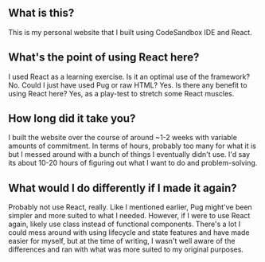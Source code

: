 ## What is this?

This is my personal website that I built using CodeSandbox IDE and React.

## What's the point of using React here?

I used React as a learning exercise. Is it an optimal use of the framework? No. Could I just have used Pug or raw HTML? Yes. Is there any benefit to using React here? Yes, as a play-test to stretch some React muscles.

## How long did it take you?

I built the website over the course of around ~1-2 weeks with variable amounts of commitment. In terms of hours, probably too many for what it is but I messed around with a bunch of things I eventually didn't use. I'd say its about 10-20 hours of figuring out what I want to do and problem-solving.

## What would I do differently if I made it again?

Probably not use React, really. Like I mentioned earlier, Pug might've been simpler and more suited to what I needed. However, if I were to use React again, likely use class instead of functional components. There's a lot I could mess around with using lifecycle and state features and have made easier for myself, but at the time of writing, I wasn't well aware of the differences and ran with what was more suited to my original purposes.
